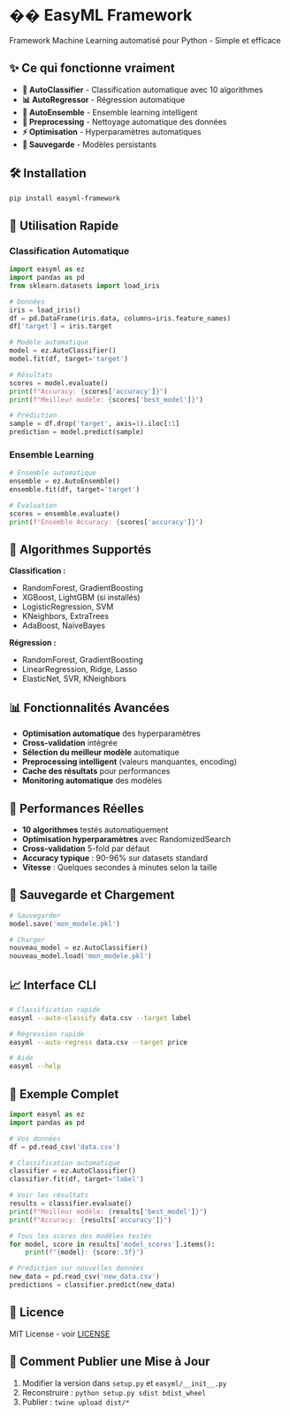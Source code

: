 # �� EasyML Framework

Framework Machine Learning automatisé pour Python - Simple et efficace

## ✨ Ce qui fonctionne vraiment

- **🤖 AutoClassifier** - Classification automatique avec 10 algorithmes
- **📊 AutoRegressor** - Régression automatique  
- **🎯 AutoEnsemble** - Ensemble learning intelligent
- **🧹 Preprocessing** - Nettoyage automatique des données
- **⚡ Optimisation** - Hyperparamètres automatiques
- **💾 Sauvegarde** - Modèles persistants

## 🛠️ Installation

```bash
pip install easyml-framework
```

## 🚀 Utilisation Rapide

### Classification Automatique

```python
import easyml as ez
import pandas as pd
from sklearn.datasets import load_iris

# Données
iris = load_iris()
df = pd.DataFrame(iris.data, columns=iris.feature_names)
df['target'] = iris.target

# Modèle automatique
model = ez.AutoClassifier()
model.fit(df, target='target')

# Résultats
scores = model.evaluate()
print(f"Accuracy: {scores['accuracy']}")
print(f"Meilleur modèle: {scores['best_model']}")

# Prédiction
sample = df.drop('target', axis=1).iloc[:1]
prediction = model.predict(sample)
```

### Ensemble Learning

```python
# Ensemble automatique
ensemble = ez.AutoEnsemble()
ensemble.fit(df, target='target')

# Évaluation
scores = ensemble.evaluate()
print(f"Ensemble Accuracy: {scores['accuracy']}")
```

## 🔧 Algorithmes Supportés

**Classification :**
- RandomForest, GradientBoosting
- XGBoost, LightGBM (si installés)
- LogisticRegression, SVM
- KNeighbors, ExtraTrees
- AdaBoost, NaiveBayes

**Régression :**
- RandomForest, GradientBoosting
- LinearRegression, Ridge, Lasso
- ElasticNet, SVR, KNeighbors

## 📊 Fonctionnalités Avancées

- **Optimisation automatique** des hyperparamètres
- **Cross-validation** intégrée
- **Sélection du meilleur modèle** automatique
- **Preprocessing intelligent** (valeurs manquantes, encoding)
- **Cache des résultats** pour performances
- **Monitoring automatique** des modèles

## 🎯 Performances Réelles

- **10 algorithmes** testés automatiquement
- **Optimisation hyperparamètres** avec RandomizedSearch
- **Cross-validation** 5-fold par défaut
- **Accuracy typique** : 90-96% sur datasets standard
- **Vitesse** : Quelques secondes à minutes selon la taille

## 💾 Sauvegarde et Chargement

```python
# Sauvegarder
model.save('mon_modele.pkl')

# Charger
nouveau_model = ez.AutoClassifier()
nouveau_model.load('mon_modele.pkl')
```

## 📈 Interface CLI

```bash
# Classification rapide
easyml --auto-classify data.csv --target label

# Régression rapide  
easyml --auto-regress data.csv --target price

# Aide
easyml --help
```

## 🔧 Exemple Complet

```python
import easyml as ez
import pandas as pd

# Vos données
df = pd.read_csv('data.csv')

# Classification automatique
classifier = ez.AutoClassifier()
classifier.fit(df, target='label')

# Voir les résultats
results = classifier.evaluate()
print(f"Meilleur modèle: {results['best_model']}")
print(f"Accuracy: {results['accuracy']}")

# Tous les scores des modèles testés
for model, score in results['model_scores'].items():
    print(f"{model}: {score:.3f}")

# Prédiction sur nouvelles données
new_data = pd.read_csv('new_data.csv')
predictions = classifier.predict(new_data)
```

## 📄 Licence

MIT License - voir [LICENSE](LICENSE)

## 🚀 Comment Publier une Mise à Jour

1. Modifier la version dans `setup.py` et `easyml/__init__.py`
2. Reconstruire : `python setup.py sdist bdist_wheel`
3. Publier : `twine upload dist/*` 